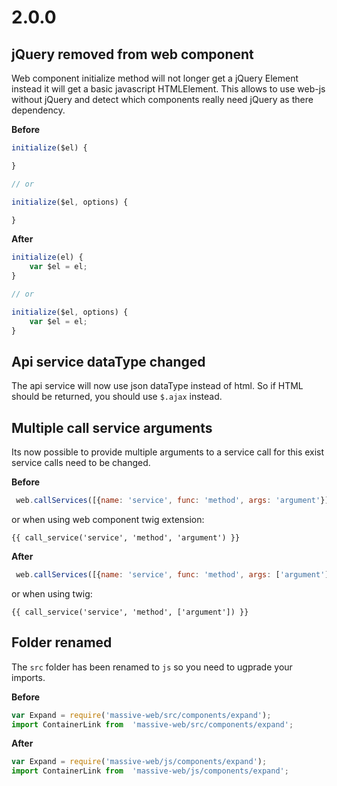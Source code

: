 # 2.0.0

## jQuery removed from web component

Web component initialize method will not longer get a jQuery Element
instead it will get a basic javascript HTMLElement. This allows
to use web-js without jQuery and detect which components really need
jQuery as there dependency.

**Before**

```js
initialize($el) {

}

// or

initialize($el, options) {

}
```

**After**

```js
initialize(el) {
    var $el = el;
}

// or

initialize($el, options) {
    var $el = el;
}
```

## Api service dataType changed

The api service will now use json dataType instead of html.
So if HTML should be returned, you should use `$.ajax` instead.

## Multiple call service arguments

Its now possible to provide multiple arguments to a service call for this 
exist service calls need to be changed.

**Before**

```js
 web.callServices([{name: 'service', func: 'method', args: 'argument'}])
```

or when using web component twig extension:

```twig
{{ call_service('service', 'method', 'argument') }}
```

**After**

```js
 web.callServices([{name: 'service', func: 'method', args: ['argument']}])
```

or when using twig:

```twig
{{ call_service('service', 'method', ['argument']) }}
```

## Folder renamed

The `src` folder has been renamed to `js` so you need to ugprade your imports.

**Before**

```js
var Expand = require('massive-web/src/components/expand');
import ContainerLink from  'massive-web/src/components/expand';
```

**After**

```js
var Expand = require('massive-web/js/components/expand');
import ContainerLink from  'massive-web/js/components/expand';
```
